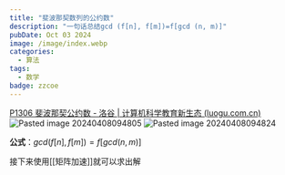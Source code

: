 ```yaml
---
title: "斐波那契数列的公约数"
description: "一句话总结gcd (f[n], f[m])=f[gcd (n, m)]"
pubDate: Oct 03 2024
image: /image/index.webp
categories:
  - 算法
tags:
  - 数学
badge: zzcoe
---
```



[P1306 斐波那契公约数 - 洛谷 | 计算机科学教育新生态 (luogu.com.cn)](https://www.luogu.com.cn/problem/P1306)
![Pasted image 20240408094805](https://zzoce.obs.cn-north-4.myhuaweicloud.com/img/Pasted%20image%2020240408094805.png)
![Pasted image 20240408094824](https://zzoce.obs.cn-north-4.myhuaweicloud.com/img/Pasted%20image%2020240408094824.png)

**公式**：$gcd(f[n],f[m])=f[gcd(n,m)]$

接下来使用[[矩阵加速]]就可以求出解